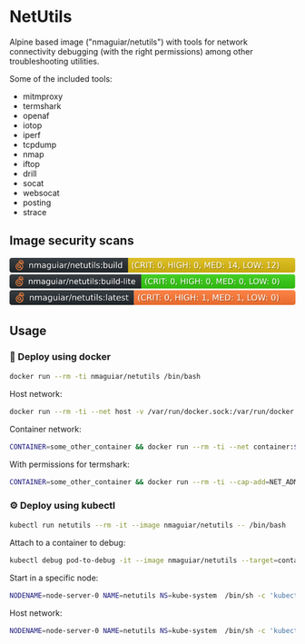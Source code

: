 # NetUtils

Alpine based image ("nmaguiar/netutils") with tools for network connectivity debugging (with the right permissions) among other troubleshooting utilities.

Some of the included tools:

- mitmproxy
- termshark
- openaf
- iotop
- iperf
- tcpdump
- nmap
- iftop
- drill
- socat
- websocat
- posting
- strace

## Image security scans

[![.github/sec-build.svg](.github/sec-build.svg)](.github/sec-build.md)<br>
[![.github/sec-build-lite.svg](.github/sec-build-lite.svg)](.github/sec-build-lite.md)<br>
[![.github/sec-latest.svg](.github/sec-latest.svg)](.github/sec-latest.md)<br>

## Usage

### 🐳 Deploy using docker

```bash
docker run --rm -ti nmaguiar/netutils /bin/bash
```

Host network:

```bash
docker run --rm -ti --net host -v /var/run/docker.sock:/var/run/docker.sock nmaguiar/netutils /bin/bash
```

Container network:

```bash
CONTAINER=some_other_container && docker run --rm -ti --net container:$CONTAINER --pid container:$CONTAINER -v /var/run/docker.sock:/var/run/docker.sock --volumes-from=$CONTAINER nmaguiar/netutils /bin/bash
```

With permissions for termshark:

```bash
CONTAINER=some_other_container && docker run --rm -ti --cap-add=NET_ADMIN --cap-add=NET_RAW -v /var/run/docker.sock:/var/run/docker.sock --volumes-from=$CONTAINER --net container:$CONTAINER --pid container:$CONTAINER  nmaguiar/netutils /bin/bash
```

### ⚙️  Deploy using kubectl

```bash
kubectl run netutils --rm -it --image nmaguiar/netutils -- /bin/bash
```

Attach to a container to debug:

```bash
kubectl debug pod-to-debug -it --image nmaguiar/netutils --target=container-to-debug --profile='netadmin' -- /bin/bash
```

Start in a specific node:

```bash
NODENAME=node-server-0 NAME=netutils NS=kube-system  /bin/sh -c 'kubectl run -n $NS $NAME --rm -ti --image=nmaguiar/netutils  --overrides="{\"apiVersion\":\"v1\",\"spec\":{\"nodeName\":\"$NODENAME\",\"containers\":[{\"name\":\"$NAME\",\"image\":\"nmaguiar/netutils\",\"stdin\":true,\"stdinOnce\":true,\"tty\":true,\"args\":[\"/bin/bash\"]}]}}" -- /bin/bash'
```

Host network:

```bash
NODENAME=node-server-0 NAME=netutils NS=kube-system  /bin/sh -c 'kubectl run -n $NS $NAME --rm -ti --image=nmaguiar/netutils  --overrides="{\"apiVersion\":\"v1\",\"spec\":{\"hostNetwork\":true,\"nodeName\":\"$NODENAME\",\"containers\":[{\"name\":\"$NAME\",\"image\":\"nmaguiar/netutils\",\"stdin\":true,\"stdinOnce\":true,\"tty\":true,\"args\":[\"/bin/bash\"]}]}}" -- /bin/bash'
```

